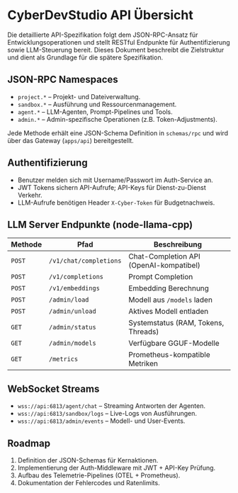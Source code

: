 # CyberDevStudio API Übersicht

Die detaillierte API-Spezifikation folgt dem JSON-RPC-Ansatz für Entwicklungsoperationen und stellt RESTful Endpunkte für Authentifizierung sowie LLM-Steuerung bereit. Dieses Dokument beschreibt die Zielstruktur und dient als Grundlage für die spätere Spezifikation.

## JSON-RPC Namespaces

- `project.*` – Projekt- und Dateiverwaltung.
- `sandbox.*` – Ausführung und Ressourcenmanagement.
- `agent.*` – LLM-Agenten, Prompt-Pipelines und Tools.
- `admin.*` – Admin-spezifische Operationen (z.B. Token-Adjustments).

Jede Methode erhält eine JSON-Schema Definition in `schemas/rpc` und wird über das Gateway (`apps/api`) bereitgestellt.

## Authentifizierung

- Benutzer melden sich mit Username/Passwort im Auth-Service an.
- JWT Tokens sichern API-Aufrufe; API-Keys für Dienst-zu-Dienst Verkehr.
- LLM-Aufrufe benötigen Header `X-Cyber-Token` für Budgetnachweis.

## LLM Server Endpunkte (node-llama-cpp)

| Methode | Pfad | Beschreibung |
| ------- | ---- | ------------ |
| `POST` | `/v1/chat/completions` | Chat-Completion API (OpenAI-kompatibel) |
| `POST` | `/v1/completions` | Prompt Completion |
| `POST` | `/v1/embeddings` | Embedding Berechnung |
| `POST` | `/admin/load` | Modell aus `/models` laden |
| `POST` | `/admin/unload` | Aktives Modell entladen |
| `GET` | `/admin/status` | Systemstatus (RAM, Tokens, Threads) |
| `GET` | `/admin/models` | Verfügbare GGUF-Modelle |
| `GET` | `/metrics` | Prometheus-kompatible Metriken |

## WebSocket Streams

- `wss://api:6813/agent/chat` – Streaming Antworten der Agenten.
- `wss://api:6813/sandbox/logs` – Live-Logs von Ausführungen.
- `wss://api:6813/admin/events` – Modell- und User-Events.

## Roadmap

1. Definition der JSON-Schemas für Kernaktionen.
2. Implementierung der Auth-Middleware mit JWT + API-Key Prüfung.
3. Aufbau des Telemetrie-Pipelines (OTEL + Prometheus).
4. Dokumentation der Fehlercodes und Ratenlimits.
